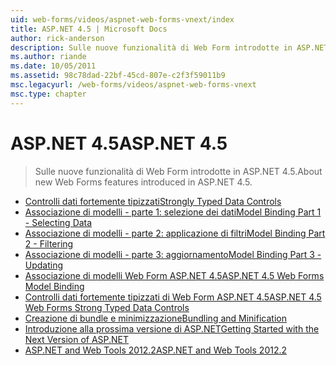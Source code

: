 ```yaml
---
uid: web-forms/videos/aspnet-web-forms-vnext/index
title: ASP.NET 4.5 | Microsoft Docs
author: rick-anderson
description: Sulle nuove funzionalità di Web Form introdotte in ASP.NET 4.5.
ms.author: riande
ms.date: 10/05/2011
ms.assetid: 98c78dad-22bf-45cd-807e-c2f3f59011b9
msc.legacyurl: /web-forms/videos/aspnet-web-forms-vnext
msc.type: chapter
---
```

<a name="aspnet-45"></a><span data-ttu-id="00505-103">ASP.NET 4.5</span><span class="sxs-lookup"><span data-stu-id="00505-103">ASP.NET 4.5</span></span>
====================
> <span data-ttu-id="00505-104">Sulle nuove funzionalità di Web Form introdotte in ASP.NET 4.5.</span><span class="sxs-lookup"><span data-stu-id="00505-104">About new Web Forms features introduced in ASP.NET 4.5.</span></span>


- [<span data-ttu-id="00505-105">Controlli dati fortemente tipizzati</span><span class="sxs-lookup"><span data-stu-id="00505-105">Strongly Typed Data Controls</span></span>](aspnet-vnext-videos-strongly-typed-data-controls.md)
- [<span data-ttu-id="00505-106">Associazione di modelli - parte 1: selezione dei dati</span><span class="sxs-lookup"><span data-stu-id="00505-106">Model Binding Part 1 - Selecting Data</span></span>](aspnet-vnext-videos-model-binding-part-1-selecting-data.md)
- [<span data-ttu-id="00505-107">Associazione di modelli - parte 2: applicazione di filtri</span><span class="sxs-lookup"><span data-stu-id="00505-107">Model Binding Part 2 - Filtering</span></span>](aspnet-vnext-videos-model-binding-part-2-filtering.md)
- [<span data-ttu-id="00505-108">Associazione di modelli - parte 3: aggiornamento</span><span class="sxs-lookup"><span data-stu-id="00505-108">Model Binding Part 3 - Updating</span></span>](aspnet-vnext-videos-model-binding-part-3-updating.md)
- [<span data-ttu-id="00505-109">Associazione di modelli Web Form ASP.NET 4.5</span><span class="sxs-lookup"><span data-stu-id="00505-109">ASP.NET 4.5 Web Forms Model Binding</span></span>](aspnet-45-web-forms-model-binding.md)
- [<span data-ttu-id="00505-110">Controlli dati fortemente tipizzati di Web Form ASP.NET 4.5</span><span class="sxs-lookup"><span data-stu-id="00505-110">ASP.NET 4.5 Web Forms Strong Typed Data Controls</span></span>](aspnet-45-web-forms-strong-typed-data-controls.md)
- [<span data-ttu-id="00505-111">Creazione di bundle e minimizzazione</span><span class="sxs-lookup"><span data-stu-id="00505-111">Bundling and Minification</span></span>](aspnet-vnext-videos-bundling-and-minification.md)
- [<span data-ttu-id="00505-112">Introduzione alla prossima versione di ASP.NET</span><span class="sxs-lookup"><span data-stu-id="00505-112">Getting Started with the Next Version of ASP.NET</span></span>](getting-started-with-the-next-version-of-aspnet.md)
- [<span data-ttu-id="00505-113">ASP.NET and Web Tools 2012.2</span><span class="sxs-lookup"><span data-stu-id="00505-113">ASP.NET and Web Tools 2012.2</span></span>](aspnet-and-web-tools-20122.md)
